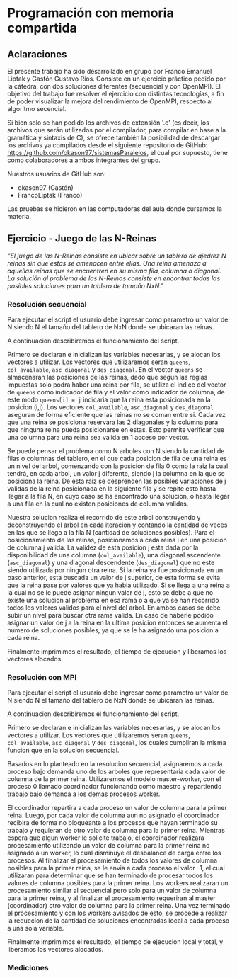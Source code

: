 # Programación con memoria compartida

## Aclaraciones

El presente trabajo ha sido desarrollado en grupo por Franco Emanuel Liptak y Gastón Gustavo Ríos. Consiste en un ejercicio práctico pedido por la cátedra, con dos soluciones diferentes (secuencial y con OpenMPI). El objetivo del trabajo fue resolver el ejercicio con distintas tecnologías, a fin de poder visualizar la mejora del rendimiento de OpenMPI, respecto al algoritmo secencial.

Si bien solo se han pedido los archivos de extensión '.c' (es decir, los archivos que serán utilizados por el compilador, para compilar en base a la gramática y sintaxis de C), se ofrece también la posibilidad de descargar los archivos ya compilados desde el siguiente repositorio de GitHub: https://github.com/okason97/sistemasParalelos, el cual por supuesto, tiene como colaboradores a ambos integrantes del grupo. 

Nuestros usuarios de GitHub son:
- okason97 (Gastón)
- FrancoLiptak (Franco)

Las pruebas se hicieron en las computadoras del aula donde cursamos la materia.

## Ejercicio - Juego de las N-Reinas

*"El juego de las N-Reinas consiste en ubicar sobre un tablero de ajedrez N reinas sin que estas se amenacen entre ellas. Una reina amenaza a aquellas reinas que se encuentren en su misma fila, columna o diagonal.
La solución al problema de las N-Reinas consiste en encontrar todas las posibles soluciones para un tablero de tamaño NxN."*

### Resolución secuencial

Para ejecutar el script el usuario debe ingresar como parametro un valor de N siendo N el tamaño del tablero de NxN donde se ubicaran las reinas.

A continuacion describiremos el funcionamiento del script.

Primero se declaran e inicializan las variables necesarias, y se alocan los vectores a utilizar.
Los vectores que utilizaremos seran `queens`, `col_available`, `asc_diagonal` y `des_diagonal`.
En el vector `queens` se almacenaran las posiciones de las reinas, dado que segun las reglas impuestas solo podra haber una reina por fila, se utiliza el indice del vector de `queens` como indicador de fila y el valor como indicador de columna, de este modo `queens[i] = j` indicaria que la reina esta posicionada en la posicion (i,j).
Los vectores `col_available`, `asc_diagonal` y `des_diagonal` aseguran de forma eficiente que las reinas no se coman entre si. Cada vez que una reina se posiciona reservara las 2 diagonales y la columna para que ninguna reina pueda posicionarse en estas. Esto permite verificar que una columna para una reina sea valida en 1 acceso por vector. 

Se puede pensar el problema como N arboles con N siendo la cantidad de filas o columnas del tablero, en el que cada posicion de fila de una reina es un nivel del arbol, comenzando con la posicion de fila 0 como la raiz la cual tendrá, en cada arbol, un valor j diferente, siendo j la columna en la que se posiciona la reina.
De esta raiz se desprenden las posibles variaciones de j validas de la reina posicionada en la siguiente fila y se repite esto hasta llegar a la fila N, en cuyo caso se ha encontrado una solucion, o hasta llegar a una fila en la cual no existen posiciones de columna validas.

Nuestra solucion realiza el recorrido de este arbol construyendo y deconstruyendo el arbol en cada iteracion y contando la cantidad de veces en las que se llego a la fila N (cantidad de soluciones posibles).
Para el posicionamiento de las reinas, posicionamos a cada reina i en una posicion de columna j valida. La validez de esta posicion j esta dada por la disponibilidad de una columna (`col_available`), una diagonal ascendente (`asc_diagonal`) y una diagonal descendente (`des_diagonal`) que no este siendo utilizada por ningun otra reina. Si la reina ya fue posicionada en un paso anterior, esta buscada un valor de j superior, de esta forma se evita que la reina pase por valores que ya habia utilizado.
Si se llega a una reina a la cual no se le puede asignar ningun valor de j, esto se debe a que no existe una solucion al problema en esa rama o a que ya se han recorrido todos los valores validos para el nivel del arbol. En ambos casos se debe subir un nivel para buscar otra rama valida.
En caso de haberle podido asignar un valor de j a la reina en la ultima posicion entonces se aumenta el numero de soluciones posibles, ya que se le ha asignado una posicion a cada reina.

Finalmente imprimimos el resultado, el tiempo de ejecucion y liberamos los vectores alocados.

### Resolución con MPI


Para ejecutar el script el usuario debe ingresar como parametro un valor de N siendo N el tamaño del tablero de NxN donde se ubicaran las reinas.

A continuacion describiremos el funcionamiento del script.


Primero se declaran e inicializan las variables necesarias, y se alocan los vectores a utilizar.
Los vectores que utilizaremos seran `queens`, `col_available`, `asc_diagonal` y `des_diagonal`, los cuales cumpliran la misma funcion que en la solucion secuencial.

Basados en lo planteado en la resolucion secuencial, asignaremos a cada proceso bajo demanda uno de los arboles que representaria cada valor de columna de la primer reina.
Utilizaremos el modelo master-worker, con el proceso 0 llamado coordinador funcionando como maestro y repartiendo trabajo bajo demanda a los demas procesos worker.

El coordinador repartira a cada proceso un valor de columna para la primer reina. Luego, por cada valor de columna aun no asignado el coordinador recibira de forma no bloqueante a los procesos que hayan terminado su trabajo y requieran de otro valor de columna para la primer reina. Mientras espera que algun worker le solicite trabajo, el coordinador realizara procesamiento utilizando un valor de columna para la primer reina no asignado a un worker, lo cual disminuye el desbalance de carga entre los procesos.
Al finalizar el procesamiento de todos los valores de columna posibles para la primer reina, se le envia a cada proceso el valor -1, el cual utilizaran para determinar que se han terminado de procesar todos los valores de columna posibles para la primer reina.
Los workers realizaran un procesamiento similar al secuencial pero solo para un valor de columna para la primer reina, y al finalizar el procesamiento requeriran al master (coordinador) otro valor de columna para la primer reina.
Una vez terminado el procesamiento y con los workers avisados de esto, se procede a realizar la reduccion de la cantidad de soluciones encontradas local a cada proceso a una sola variable.

Finalmente imprimimos el resultado, el tiempo de ejecucion local y total, y liberamos los vectores alocados.

### Mediciones


